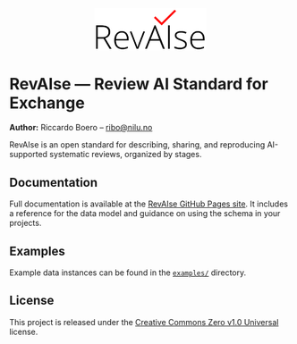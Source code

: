 <p align="center">
  <img src="images/logo_full.png" alt="RevAIse logo" width="200" />
</p>

# RevAIse — Review AI Standard for Exchange

**Author:** Riccardo Boero – [ribo@nilu.no](mailto:ribo@nilu.no)

RevAIse is an open standard for describing, sharing, and reproducing AI-supported systematic reviews, organized by stages.

## Documentation

Full documentation is available at the [RevAIse GitHub Pages site](https://open-and-sustainable.github.io/revaise-model/).
It includes a reference for the data model and guidance on using the schema in your projects.

## Examples

Example data instances can be found in the [`examples/`](examples/) directory.

## License

This project is released under the [Creative Commons Zero v1.0 Universal](LICENSE) license.

